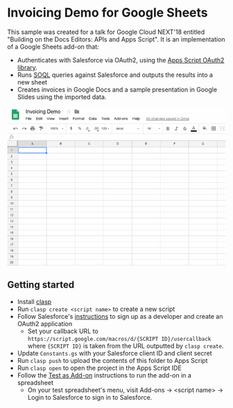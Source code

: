 # Invoicing Demo for Google Sheets

This sample was created for a talk for Google Cloud NEXT'18 entitled "Building
on the Docs Editors: APIs and Apps Script". It is an implementation of a
Google Sheets add-on that:

* Authenticates with Salesforce via OAuth2, using the
[Apps Script OAuth2 library](https://github.com/gsuitedevs/apps-script-oauth2).
* Runs [SOQL](https://developer.salesforce.com/docs/atlas.en-us.soql_sosl.meta/soql_sosl/sforce_api_calls_soql_sosl_intro.htm)
  queries against Salesforce and outputs the results into a new sheet
* Creates invoices in Google Docs and a sample presentation in Google Slides
  using the imported data.

![Demo gif](demo.gif?raw=true "Demo")


## Getting started

* Install [clasp](https://github.com/google/clasp)
* Run `clasp create <script name>` to create a new script
* Follow Salesforce's [instructions](https://developer.salesforce.com/docs/atlas.en-us.api_rest.meta/api_rest/quickstart.htm)
  to sign up as a developer and create an OAuth2 application
  * Set your callback URL to `https://script.google.com/macros/d/{SCRIPT ID}/usercallback`
    where `{SCRIPT ID}` is taken from the URL outputted by `clasp create`.
* Update `Constants.gs` with your Salesforce client ID and client secret
* Run `clasp push` to upload the contents of this folder to Apps Script
* Run `clasp open` to open the project in the Apps Script IDE
* Follow the [Test as Add-on](https://developers.google.com/apps-script/add-ons/test)
  instructions to run the add-on in a spreadsheet
  * On your test spreadsheet's menu, visit Add-ons -> &lt;script name&gt; ->
    Login to Salesforce to sign in to Salesforce.
